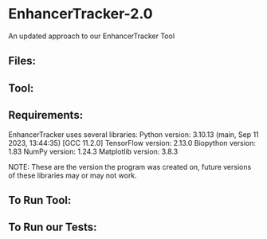 # EnhancerTracker-2.0
An updated approach to our EnhancerTracker Tool

## Files:

## Tool:

## Requirements:
EnhancerTracker uses several libraries:
Python version: 3.10.13 (main, Sep 11 2023, 13:44:35) [GCC 11.2.0]
TensorFlow version: 2.13.0
Biopython version: 1.83
NumPy version: 1.24.3
Matplotlib version: 3.8.3

NOTE: These are the version the program was created on, future versions of these libraries may or may not work.

## To Run Tool:

## To Run our Tests:
